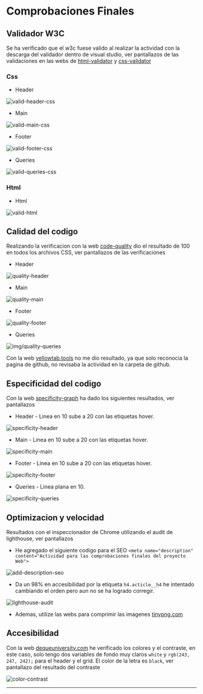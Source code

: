 # Comprobaciones Finales

## Validador W3C

Se ha verificado que el w3c fuese valido al realizar la actividad con la descarga del validador dentro de visual studio, ver pantallazos de las validaciones en las webs de [html-validator](https://validator.w3.org/?authuser=0) y [css-validator](https://jigsaw.w3.org/css-validator/)

### Css

- Header

![valid-header-css](img/valid-header-css.png)

- Main

![valid-main-css](img/valid-main-css.png)

- Footer

![valid-footer-css](img/valid-footer-css.png)

- Queries

![valid-queries-css](img/valid-queries-css.png)

### Html

- Html

![valid-html](img/valid-html.png)

## Calidad del codigo

Realizando la verificacion con la web [code-quality](https://www.projectwallace.com/css-code-quality) dio el resultado de 100 en todos los archivos CSS, ver pantallazos de las verificaciones

- Header

![quality-header](img/quality-header.png)

- Main

![quality-main](img/quality-main.png)

- Footer

![quality-footer](img/quality-footer.png)

- Queries

![img/quality-queries](img/quality-queries.png)



Con la web [yellowtab.tools](https://yellowlab.tools) no me dio resultado, ya que solo reconocia la pagina de github, no revisaba la actividad en la carpeta de github.


## Especificidad del codigo

Con la web [specificity-graph](https://jonassebastianohlsson.com/specificity-graph/) ha dado los siguientes resultados, ver pantallazos

- Header - Linea en 10 sube a 20 con las etiquetas hover.

![specificity-header](img/specificity-header.png)

- Main - Linea en 10 sube a 20 con las etiquetas hover.

![specificity-main](img/specificity-main.png)

- Footer - Linea en 10 sube a 20 con las etiquetas hover.

![specificity-footer](img/specificity-footer.png)

- Queries - Linea plana en 10.

![specificity-queries](img/specificity-queries.png)

## Optimizacion y velocidad

Resultados con el inspeccionador de Chrome utilizando el audit de lighthouse, ver pantallazos

- He agregado el siguiente codigo para el SEO `<meta name="description" content="Actividad para las comprobaciones finales del proyecto Web">`

![add-description-seo](img/add-description-seo.png)

- Da un 98% en accesibilidad por la etiqueta `h4.acticle__h4` he intentado cambiando el orden pero aun no se ha logrado corregir.

![lighthouse-audit](img/lighthouse-audit.png)

- Ademas, utilize las webs para comprimir las imagenes [tinypng.com](https://tinypng.com/)

## Accesibilidad

Con la web [dequeuniversity.com](https://dequeuniversity.com/rules/axe/4.7/color-contrast) he verificado los colores y el contraste, en este caso, solo tengo dos variables de fondo muy claros `white` y `rgb(243, 247, 242);` para el header y el grid. El color de la letra es `black`, ver pantallazo del resultado del contraste

![color-contrast](img/color-contrast.png)
____________________________________________________________________________________________________________________________________________________________________________________________